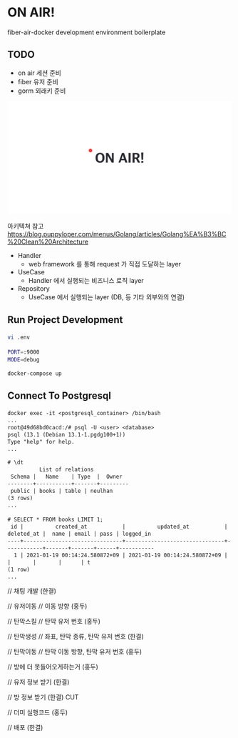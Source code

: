 # ON AIR!
fiber-air-docker development environment boilerplate

## TODO
- on air 세션 준비
- fiber 유저 준비
- gorm 외래키 준비 

![](static/ONAIR.png)

아키텍쳐 참고  
https://blog.puppyloper.com/menus/Golang/articles/Golang%EA%B3%BC%20Clean%20Architecture

- Handler
  - web framework 를 통해 request 가 직접 도달하는 layer
- UseCase
  - Handler 에서 실행되는 비즈니스 로직 layer
- Repository
  - UseCase 에서 실행되는 layer (DB, 등 기타 외부와의 연결)


## Run Project Development
```bash
vi .env

PORT=:9000
MODE=debug
```

```bash
docker-compose up
```

## Connect To Postgresql 
```
docker exec -it <postgresql_container> /bin/bash
...
root@49d68bd0cacd:/# psql -U <user> <database>
psql (13.1 (Debian 13.1-1.pgdg100+1))
Type "help" for help.
...
```

```
# \dt
          List of relations
 Schema |   Name    | Type  |  Owner  
--------+-----------+-------+---------
 public | books | table | neulhan
(3 rows)
...

# SELECT * FROM books LIMIT 1;
 id |          created_at           |          updated_at           | deleted_at |  name | email | pass | logged_in 
----+-------------------------------+-------------------------------+------------+-------+-------+------+-----------
  1 | 2021-01-19 00:14:24.580872+09 | 2021-01-19 00:14:24.580872+09 |            |       |       |      | t
(1 row)
...
```

// 채팅 개발 (한결)

// 유저이동
// 	이동 방향 (홍두)

// 탄막스킬
// 탄막 유저 번호 (홍두)

// 탄막생성
// 좌표, 탄막 종류, 탄막 유저 번호 (한결)

// 탄막이동
// 탄막 이동 방향, 탄막 유저 번호 (홍두)

// 방에 더 못들어오게하는거 (홍두)

// 유저 정보 받기 (한결)

// 방 정보 받기 (한결) CUT

// 더미 실행코드 (홍두)

// 배포 (한결)